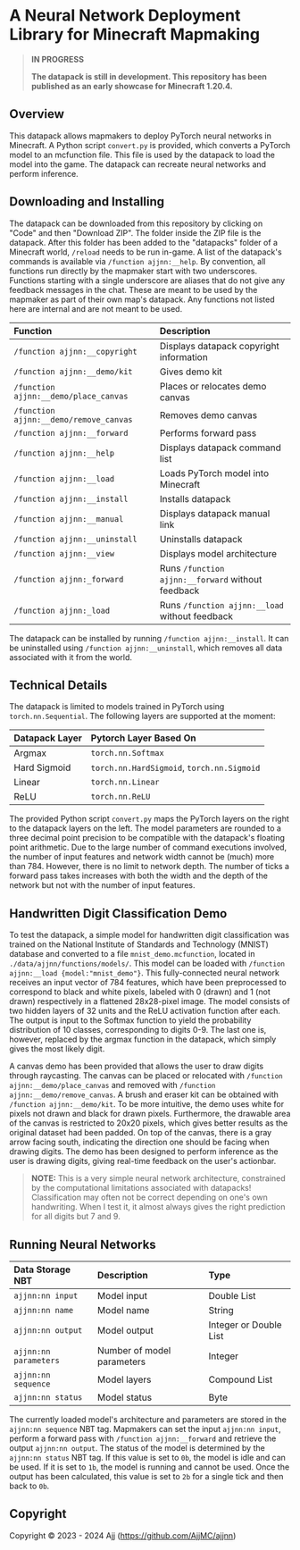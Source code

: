 # A Neural Network Deployment Library for Minecraft Mapmaking

> **IN PROGRESS**
>
> **The datapack is still in development. This repository has been published as an early showcase for Minecraft 1.20.4.**

## Overview

This datapack allows mapmakers to deploy PyTorch neural networks in Minecraft. A Python script ``convert.py`` is provided, which converts a PyTorch model to an mcfunction file. This file is used by the datapack to load the model into the game. The datapack can recreate neural networks and perform inference.

## Downloading and Installing

The datapack can be downloaded from this repository by clicking on "Code" and then "Download ZIP". The folder inside the ZIP file is the datapack. After this folder has been added to the "datapacks" folder of a Minecraft world, ``/reload`` needs to be run in-game. A list of the datapack's commands is available via ``/function ajjnn:__help``. By convention, all functions run directly by the mapmaker start with two underscores. Functions starting with a single underscore are aliases that do not give any feedback messages in the chat. These are meant to be used by the mapmaker as part of their own map's datapack. Any functions not listed here are internal and are not meant to be used.

| Function                                 | Description                                          |
|:-----------------------------------------|:-----------------------------------------------------|
| ``/function ajjnn:__copyright``          | Displays datapack copyright information              |
| ``/function ajjnn:__demo/kit``           | Gives demo kit                                       |
| ``/function ajjnn:__demo/place_canvas``  | Places or relocates demo canvas                      |
| ``/function ajjnn:__demo/remove_canvas`` | Removes demo canvas                                  |
| ``/function ajjnn:__forward``            | Performs forward pass                                |
| ``/function ajjnn:__help``               | Displays datapack command list                       |
| ``/function ajjnn:__load``               | Loads PyTorch model into Minecraft                   |
| ``/function ajjnn:__install``            | Installs datapack                                    |
| ``/function ajjnn:__manual``             | Displays datapack manual link                        |
| ``/function ajjnn:__uninstall``          | Uninstalls datapack                                  |
| ``/function ajjnn:__view``               | Displays model architecture                          |
| ``/function ajjnn:_forward``             | Runs ``/function ajjnn:__forward`` without feedback  |
| ``/function ajjnn:_load``                | Runs ``/function ajjnn:__load`` without feedback     |

The datapack can be installed by running ``/function ajjnn:__install``. It can be uninstalled using ``/function ajjnn:__uninstall``, which removes all data associated with it from the world.

## Technical Details

The datapack is limited to models trained in PyTorch using ``torch.nn.Sequential``. The following layers are supported at the moment:

| Datapack Layer | Pytorch Layer Based On                         |
|:---------------|:-----------------------------------------------|
| Argmax         | ``torch.nn.Softmax``                           |
| Hard Sigmoid   | ``torch.nn.HardSigmoid``, ``torch.nn.Sigmoid`` |
| Linear         | ``torch.nn.Linear``                            |
| ReLU           | ``torch.nn.ReLU``                              |

The provided Python script ``convert.py`` maps the PyTorch layers on the right to the datapack layers on the left. The model parameters are rounded to a three decimal point precision to be compatible with the datapack's floating point arithmetic. Due to the large number of command executions involved, the number of input features and network width cannot be (much) more than 784. However, there is no limit to network depth. The number of ticks a forward pass takes increases with both the width and the depth of the network but not with the number of input features.

## Handwritten Digit Classification Demo

To test the datapack, a simple model for handwritten digit classification was trained on the National Institute of Standards and Technology (MNIST) database and converted to a file ``mnist_demo.mcfunction``, located in ``./data/ajjnn/functions/models/``. This model can be loaded with ``/function ajjnn:__load {model:"mnist_demo"}``. This fully-connected neural network receives an input vector of 784 features, which have been preprocessed to correspond to black and white pixels, labeled with 0 (drawn) and 1 (not drawn) respectively in a flattened 28x28-pixel image. The model consists of two hidden layers of 32 units and the ReLU activation function after each. The output is input to the Softmax function to yield the probability distribution of 10 classes, corresponding to digits 0-9. The last one is, however, replaced by the argmax function in the datapack, which simply gives the most likely digit.

A canvas demo has been provided that allows the user to draw digits through raycasting. The canvas can be placed or relocated with ``/function ajjnn:__demo/place_canvas`` and removed with ``/function ajjnn:__demo/remove_canvas``. A brush and eraser kit can be obtained with ``/function ajjnn:__demo/kit``. To be more intuitive, the demo uses white for pixels not drawn and black for drawn pixels. Furthermore, the drawable area of the canvas is restricted to 20x20 pixels, which gives better results as the original dataset had been padded. On top of the canvas, there is a gray arrow facing south, indicating the direction one should be facing when drawing digits. The demo has been designed to perform inference as the user is drawing digits, giving real-time feedback on the user's actionbar.

> **NOTE:** This is a very simple neural network architecture, constrained by the computational limitations associated with datapacks! Classification may often not be correct depending on one's own handwriting. When I test it, it almost always gives the right prediction for all digits but 7 and 9.

## Running Neural Networks

| Data Storage NBT        | Description                | Type                   |
|:------------------------|:---------------------------|:-----------------------|
| ``ajjnn:nn input``      | Model input                | Double List            |
| ``ajjnn:nn name``       | Model name                 | String                 |
| ``ajjnn:nn output``     | Model output               | Integer or Double List |
| ``ajjnn:nn parameters`` | Number of model parameters | Integer                |
| ``ajjnn:nn sequence``   | Model layers               | Compound List          |
| ``ajjnn:nn status``     | Model status               | Byte                   |

The currently loaded model's architecture and parameters are stored in the ``ajjnn:nn sequence`` NBT tag. Mapmakers can set the input ``ajjnn:nn input``, perform a forward pass with ``/function ajjnn:__forward`` and retrieve the output ``ajjnn:nn output``. The status of the model is determined by the ``ajjnn:nn status`` NBT tag. If this value is set to ``0b``, the model is idle and can be used. If it is set to ``1b``, the model is running and cannot be used. Once the output has been calculated, this value is set to ``2b`` for a single tick and then back to ``0b``.

## Copyright

Copyright © 2023 - 2024 Ajj (https://github.com/AjjMC/ajjnn)
